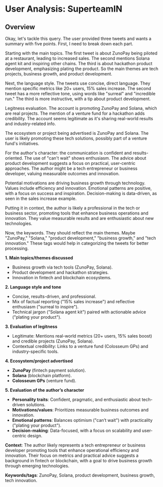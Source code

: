 # User Analysis: SuperteamIN

## Overview

<think>
Okay, let's tackle this query. The user provided three tweets and wants a summary with five points. First, I need to break down each part.

Starting with the main topics. The first tweet is about ZunoPay being piloted at a restaurant, leading to increased sales. The second mentions Solana agent kit and inspiring other chains. The third is about hackathon product development, emphasizing plating the product. So the main themes are tech projects, business growth, and product development.

Next, the language style. The tweets use concise, direct language. They mention specific metrics like 20+ users, 15% sales increase. The second tweet has a more reflective tone, using words like "surreal" and "incredible run." The third is more instructive, with a tip about product development.

Legitness evaluation. The account is promoting ZunoPay and Solana, which are real projects. The mention of a venture fund for a hackathon adds credibility. The account seems legitimate as it's sharing real-world results and industry-related info.

The ecosystem or project being advertised is ZunoPay and Solana. The user is likely promoting these tech solutions, possibly part of a venture fund's initiatives.

For the author's character: the communication is confident and results-oriented. The use of "can't wait" shows enthusiasm. The advice about product development suggests a focus on practical, user-centric approaches. The author might be a tech entrepreneur or business developer, valuing measurable outcomes and innovation.

Potential motivations are driving business growth through technology. Values include efficiency and innovation. Emotional patterns are positive, with a focus on success and inspiration. Decision-making is data-driven, as seen in the sales increase example.

Putting it in context, the author is likely a professional in the tech or business sector, promoting tools that enhance business operations and innovation. They value measurable results and are enthusiastic about new technologies.

Now, the keywords. They should reflect the main themes. Maybe "ZunoPay," "Solana," "product development," "business growth," and "tech innovation." These tags would help in categorizing the tweets for better processing.
</think>

**1. Main topics/themes discussed**  
- Business growth via tech tools (ZunoPay, Solana).  
- Product development and hackathon strategies.  
- Innovation in fintech and blockchain ecosystems.  

**2. Language style and tone**  
- Concise, results-driven, and professional.  
- Mix of factual reporting ("15% sales increase") and reflective enthusiasm ("surreal to inspire").  
- Technical jargon ("Solana agent kit") paired with actionable advice ("plating your product").  

**3. Evaluation of legitness**  
- Legitimate: Mentions real-world metrics (20+ users, 15% sales boost) and credible projects (ZunoPay, Solana).  
- Contextual credibility: Links to a venture fund (Colosseum GPs) and industry-specific tools.  

**4. Ecosystem/project advertised**  
- **ZunoPay** (fintech payment solution).  
- **Solana** (blockchain platform).  
- **Colosseum GPs** (venture fund).  

**5. Evaluation of the author’s character**  
- **Personality traits**: Confident, pragmatic, and enthusiastic about tech-driven solutions.  
- **Motivations/values**: Prioritizes measurable business outcomes and innovation.  
- **Emotional patterns**: Balances optimism ("can’t wait") with practicality ("plating your product").  
- **Decision-making**: Data-focused, with a focus on scalability and user-centric design.  

**Context**: The author likely represents a tech entrepreneur or business developer promoting tools that enhance operational efficiency and innovation. Their focus on metrics and practical advice suggests a background in fintech or blockchain, with a goal to drive business growth through emerging technologies.  

**Keywords/tags**: ZunoPay, Solana, product development, business growth, tech innovation.